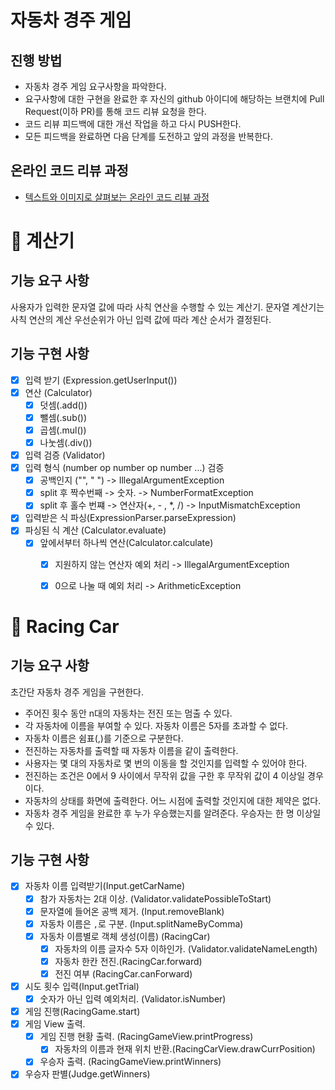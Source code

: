# 자동차 경주 게임

## 진행 방법

* 자동차 경주 게임 요구사항을 파악한다.
* 요구사항에 대한 구현을 완료한 후 자신의 github 아이디에 해당하는 브랜치에 Pull Request(이하 PR)를 통해 코드 리뷰 요청을 한다.
* 코드 리뷰 피드백에 대한 개선 작업을 하고 다시 PUSH한다.
* 모든 피드백을 완료하면 다음 단계를 도전하고 앞의 과정을 반복한다.

## 온라인 코드 리뷰 과정

* [텍스트와 이미지로 살펴보는 온라인 코드 리뷰 과정](https://github.com/next-step/nextstep-docs/tree/master/codereview)


# 📌 계산기
## 기능 요구 사항

사용자가 입력한 문자열 값에 따라 사칙 연산을 수행할 수 있는 계산기. 문자열 계산기는 사칙 연산의 계산 우선순위가 아닌 입력 값에 따라 계산 순서가 결정된다.
## 기능 구현 사항

- [x] 입력 받기 (Expression.getUserInput())
- [x] 연산 (Calculator)
    - [x] 덧셈(.add())
    - [x] 뺄셈(.sub())
    - [x] 곱셈(.mul())
    - [x] 나눗셈(.div())
- [x] 입력 검증 (Validator)
- [x] 입력 형식 (number op number op number ...) 검증
    - [x] 공백인지 ("", " ") -> IllegalArgumentException 
    - [x] split 후 짝수번째 -> 숫자. -> NumberFormatException
    - [x] split 후 홀수 번쨰 -> 연산자(+, - , *, /) -> InputMismatchException
- [x] 입력받은 식 파싱(ExpressionParser.parseExpression)
- [x] 파싱된 식 계산 (Calculator.evaluate)
  - [x] 앞에서부터 하나씩 연산(Calculator.calculate)
    - [x] 지원하지 않는 연산자 예외 처리 -> IllegalArgumentException
    - [x] 0으로 나눌 때 예외 처리 -> ArithmeticException


# 📌 Racing Car

## 기능 요구 사항
초간단 자동차 경주 게임을 구현한다.

- 주어진 횟수 동안 n대의 자동차는 전진 또는 멈출 수 있다.
- 각 자동차에 이름을 부여할 수 있다. 자동차 이름은 5자를 초과할 수 없다.
- 자동차 이름은 쉼표(,)를 기준으로 구분한다.
- 전진하는 자동차를 출력할 때 자동차 이름을 같이 출력한다.
- 사용자는 몇 대의 자동차로 몇 번의 이동을 할 것인지를 입력할 수 있어야 한다.
- 전진하는 조건은 0에서 9 사이에서 무작위 값을 구한 후 무작위 값이 4 이상일 경우이다.
- 자동차의 상태를 화면에 출력한다. 어느 시점에 출력할 것인지에 대한 제약은 없다.
- 자동차 경주 게임을 완료한 후 누가 우승했는지를 알려준다. 우승자는 한 명 이상일 수 있다. 

## 기능 구현 사항
- [x] 자동차 이름 입력받기(Input.getCarName)
  - [x] 참가 자동차는 2대 이상. (Validator.validatePossibleToStart)
  - [x] 문자열에 들어온 공백 제거. (Input.removeBlank)
  - [x] 자동차 이름은 `,`로 구분. (Input.splitNameByComma)
  - [x] 자동차 이름별로 객체 생성(이름) (RacingCar)
    - [x] 자동차의 이름 글자수 5자 이하인가. (Validator.validateNameLength)
    - [x] 자동차 한칸 전진.(RacingCar.forward)
    - [x] 전진 여부 (RacingCar.canForward)
- [x] 시도 횟수 입력(Input.getTrial)
  - [x] 숫자가 아닌 입력 예외처리. (Validator.isNumber)
- [x] 게임 진행(RacingGame.start)
- [x] 게임 View 출력.
  - [x] 게임 진행 현황 출력. (RacingGameView.printProgress)
    - [x] 자동차의 이름과 현재 위치 반환.(RacingCarView.drawCurrPosition)
  - [x] 우승자 출력. (RacingGameView.printWinners)
- [x] 우승자 판별(Judge.getWinners)